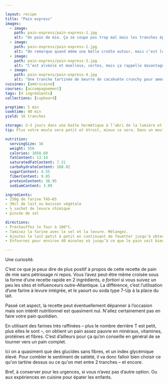 ```yaml
---

layout: recipe
title: "Pain express"
images:
  - image:
    path: pain-express/pain-express-1.jpg
    alt: "Un pain de mie. Ça se coupe pas trop mal mais les tranches éprouvent quand même un peu de mal à rester en un seul morceaux."
  - image:
    path: pain-express/pain-express-2.jpg
    alt: "On remarque quand même une belle croûte autour, mais c’est loin du pain de mie industriel que vous avez peut-être dans le placard."
  - image:
    path: pain-express/pain-express-3.jpg
    alt: "C’est alvéolé et moelleux, certes, mais ça rappelle davantage le cake que le pain de mie qui s’effiloche."
  - image:
    path: pain-express/pain-express-4.jpg
    alt: "Une tranche tartinée de beurre de cacahuète crunchy pour amener des nutriments à un pain qui ne propose concrètement rien d’un point de vue nutritionnel."
cuisines: [américaine]
courses: [accompagnement]
tags: [4 ingrédients]
collections: [cupboard]

preptime: 5 min
cooktime: 40 min 
yield: 16 tranches

storage: 2–3 jours dans une boîte hermétique à l’abri de la lumière et de la chaleur.
tip: Plus votre moule sera petit et étroit, mieux ce sera. Dans un moule à cake vous obtiendrez la forme d'un cake donc un pain plus compliqué à utiliser pour des sandwichs.

nutrition:
  servingSize: 16
  weight: 556
  calories: 1058.60
  fatContent: 13.14
  saturatedFatContent: 7.31
  carbohydrateContent: 188.92
  sugarContent: 4.55
  fiberContent: 9.85
  proteinContent: 38.95
  sodiumContent: 3.09

ingredients:
- 250g de farine T45–65
- 30cl de lait ou boisson végétale
- ½ sachet de levure chimique
- pincée de sel

directions:
- Préchauffez le four à 180°C.
- Tamisez la farine avec le sel et la levure. Mélangez. 
- Ajoutez le lait petit à petit en continuant de fouetter jusqu'à obtenir une pâte bien lisse. Elle ne doit être ni trop liquide ni trop dure, mais avoir la même consistence qu'une pâte à cake.
- Enfournez pour environ 40 minutes où jusqu’à ce que le pain soit bien craquelé – il ne devrait pas beaucoup dorer par contre.

---
```


Une curiosité.

C’est ce que je peux dire de plus positif à propos de cette recette de pain de mie sans pétrissage ni repos. Vous l’avez peut-être même croisée sous la forme d’une recette rapide en 2 ingrédients, *a fortiori* si vous suivez un peu les sites et influenceurs outre-Atlantique. La différence, c’est l’utilisation d’une farine à levure intégrée, et le yaourt ou soda type 7-Up à la place du lait.

Passé cet aspect, la recette peut éventuellement dépanner à l’occasion mais son intérêt nutritionnel est quasiment nul. N'allez certainement pas en faire votre pain quotidien. 

En utilisant des farines très raffinées – plus le nombre derrière T est petit, plus elles le sont –, on obtient un pain assez pauvre en minéraux, vitamines, protéines et fibres. C’est d’ailleurs pour ça qu’on conseille en général de se tourner vers un pain complet. 

Ici on a quasiment que des glucides sans fibres, et un index glycémique élevé. Pour combler le sentiment de satiété, il va donc falloir bien choisir ce qu'on tartine dessus ou ce qu'on met entre 2 tranches – et encore. 

Bref, à conserver pour les urgences, si vous n’avez pas d’autre option. Ou aux expériences en cuisine pour épater les enfants.